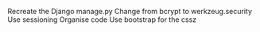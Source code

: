 Recreate the Django manage.py
Change from bcrypt to werkzeug.security
Use sessioning
Organise code
Use bootstrap for the cssz